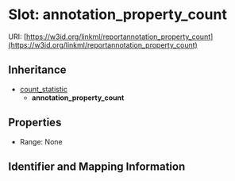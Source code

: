 # Slot: annotation_property_count

URI: [https://w3id.org/linkml/reportannotation_property_count](https://w3id.org/linkml/reportannotation_property_count)




## Inheritance

* [count_statistic](count_statistic.md)
    * **annotation_property_count**



## Properties

 * Range: None



## Identifier and Mapping Information





